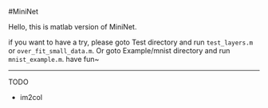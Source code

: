 #MiniNet

Hello, this is matlab version of MiniNet.

if you want to have a try, please goto Test directory and run `test_layers.m` or `over_fit_small_data.m`. 
Or goto Example/mnist directory and run `mnist_example.m`. have fun~

---

TODO

* im2col
